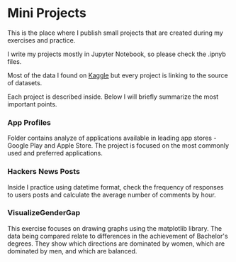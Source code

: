 # Mini Projects

This is the place where I publish small projects that are created during my exercises and practice.

I write my projects mostly in Jupyter Notebook, so please check the .ipnyb files.

Most of the data I found on [Kaggle](https://www.kaggle.com/) but every project is linking to the source of datasets.

Each project is described inside. Below I will briefly summarize the most important points.

### App Profiles

Folder contains analyze of applications available in leading app stores - Google Play and Apple Store. The project is focused on the most commonly used and preferred applications.

### Hackers News Posts

Inside I practice using datetime format, check the frequency of responses to users posts and calculate the average number of comments by hour.

### VisualizeGenderGap

This exercise focuses on drawing graphs using the matplotlib library. The data being compared relate to differences in the achievement of Bachelor's degrees. They show which directions are dominated by women, which are dominated by men, and which are balanced.
